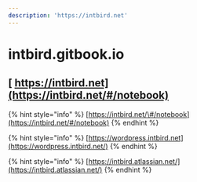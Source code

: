 ```yaml
---
description: 'https://intbird.net'
---
```


# intbird.gitbook.io

## [ https://intbird.net](https://intbird.net/#/notebook)

{% hint style="info" %}
[https://intbird.net/\#/notebook](https://intbird.net/#/notebook)
{% endhint %}

{% hint style="info" %}
[https://wordpress.intbird.net](https://wordpress.intbird.net/)
{% endhint %}

{% hint style="info" %}
[https://intbird.atlassian.net/](https://intbird.atlassian.net/)
{% endhint %}



